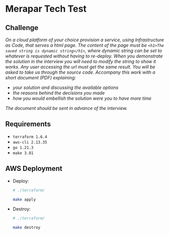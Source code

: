 Merapar Tech Test
=

Challenge
-

*On a cloud platform of your choice provision a service, using Infrastructure as Code, that
serves a html page.*
*The content of the page must be ```<h1>The saved string is dynamic string</h1>```, where dynamic 
string can be set to whatever is requested without having to re-deploy. When you demonstrate the 
solution in the interview you will need to modify the string to show it works. Any user accessing 
the url must get the same result. You will be asked to take us through the source code. Accompany 
this work with a short document (PDF) explaining:*
- *your solution and discussing the available options*
- *the reasons behind the decisions you made*
- *how you would embellish the solution were you to have more time*

*The document should be sent in advance of the interview.*

Requirements
-

- ```terraform 1.6.4```
- ```aws-cli 2.13.35```
- ```go 1.21.3```
- ```make 3.81```

AWS Deployment
-

- Deploy:

  ```sh
  # ./terraform/

  make apply
  ```

- Destroy:

  ```sh
  # ./terraform/

  make destroy
  ```